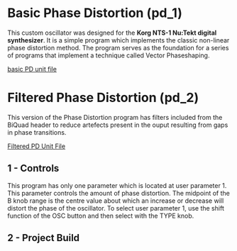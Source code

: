 # Basic Phase Distortion (pd_1)

This custom oscillator was designed for the **Korg NTS-1 Nu:Tekt digital synthesizer**. It is a simple program which implements the classic non-linear phase distortion method. The program serves as the foundation for a series of programs that implement a technique called Vector Phaseshaping.

[basic PD unit file](https://github.com/GrahamJamesKeane/VPS/blob/main/Basic%20Phase%20Distortion/pd_1/pd_1.ntkdigunit)

# Filtered Phase Distortion (pd_2)

This version of the Phase Distortion program has filters included from the BiQuad header to reduce artefects present in the ouput resulting from gaps in phase transitions.

[Filtered PD Unit File](https://github.com/GrahamJamesKeane/VPS/blob/main/Basic%20Phase%20Distortion/pd_2/pd_2.ntkdigunit)

## 1 - Controls 
This program has only one parameter which is located at user parameter 1. This parameter controls the amount of phase distortion. The midpoint of the B knob range is the centre value about which an increase or decrease will distort the phase of the oscillator. To select user parameter 1, use the shift function of the OSC button and then select with the TYPE knob.

## 2 - Project Build
